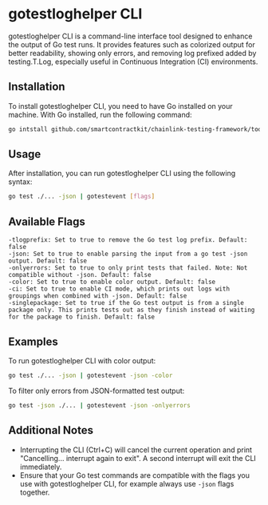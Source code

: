 # gotestloghelper CLI

gotestloghelper CLI is a command-line interface tool designed to enhance the output of Go test runs. It provides features such as colorized output for better readability, showing only errors, and removing log prefixed added by testing.T.Log, especially useful in Continuous Integration (CI) environments.

## Installation

To install gotestloghelper CLI, you need to have Go installed on your machine. With Go installed, run the following command:

```sh
go intstall github.com/smartcontractkit/chainlink-testing-framework/tools/gotestloghelper
```

## Usage

After installation, you can run gotestloghelper CLI using the following syntax:

```sh
go test ./... -json | gotestevent [flags]
```

## Available Flags

    -tlogprefix: Set to true to remove the Go test log prefix. Default: false
    -json: Set to true to enable parsing the input from a go test -json output. Default: false
    -onlyerrors: Set to true to only print tests that failed. Note: Not compatible without -json. Default: false
    -color: Set to true to enable color output. Default: false
    -ci: Set to true to enable CI mode, which prints out logs with groupings when combined with -json. Default: false
    -singlepackage: Set to true if the Go test output is from a single package only. This prints tests out as they finish instead of waiting for the package to finish. Default: false

## Examples

To run gotestloghelper CLI with color output:

```sh
go test ./... -json | gotestevent -json -color
```

To filter only errors from JSON-formatted test output:

```sh
go test -json ./... | gotestevent -json -onlyerrors
```

## Additional Notes

- Interrupting the CLI (Ctrl+C) will cancel the current operation and print "Cancelling... interrupt again to exit". A second interrupt will exit the CLI immediately.
- Ensure that your Go test commands are compatible with the flags you use with gotestloghelper CLI, for example always use `-json` flags together.

